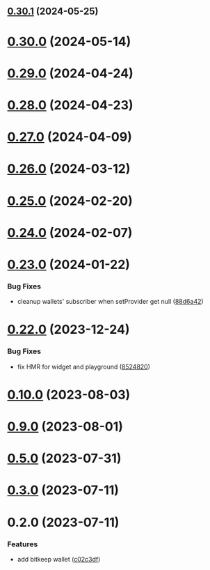 ## [0.30.1](https://github.com/rango-exchange/rango-client/compare/provider-bitget@0.30.0...provider-bitget@0.30.1) (2024-05-25)



# [0.30.0](https://github.com/rango-exchange/rango-client/compare/provider-bitget@0.29.0...provider-bitget@0.30.0) (2024-05-14)



# [0.29.0](https://github.com/rango-exchange/rango-client/compare/provider-bitget@0.28.0...provider-bitget@0.29.0) (2024-04-24)



# [0.28.0](https://github.com/rango-exchange/rango-client/compare/provider-bitget@0.27.0...provider-bitget@0.28.0) (2024-04-23)



# [0.27.0](https://github.com/rango-exchange/rango-client/compare/provider-bitget@0.26.0...provider-bitget@0.27.0) (2024-04-09)



# [0.26.0](https://github.com/rango-exchange/rango-client/compare/provider-bitget@0.25.0...provider-bitget@0.26.0) (2024-03-12)



# [0.25.0](https://github.com/rango-exchange/rango-client/compare/provider-bitget@0.24.0...provider-bitget@0.25.0) (2024-02-20)



# [0.24.0](https://github.com/rango-exchange/rango-client/compare/provider-bitget@0.23.0...provider-bitget@0.24.0) (2024-02-07)



# [0.23.0](https://github.com/rango-exchange/rango-client/compare/provider-bitget@0.22.0...provider-bitget@0.23.0) (2024-01-22)


### Bug Fixes

* cleanup wallets' subscriber when setProvider get null ([88d6a42](https://github.com/rango-exchange/rango-client/commit/88d6a423c49b34b3d9ff567e22df36c3b009bb76))



# [0.22.0](https://github.com/rango-exchange/rango-client/compare/provider-bitget@0.20.0...provider-bitget@0.22.0) (2023-12-24)


### Bug Fixes

* fix HMR for widget and playground ([8524820](https://github.com/rango-exchange/rango-client/commit/8524820f10cf0b8921f3db0c4f620ff98daa4103))



# [0.10.0](https://github.com/rango-exchange/rango-client/compare/provider-bitkeep@0.9.0...provider-bitkeep@0.10.0) (2023-08-03)



# [0.9.0](https://github.com/rango-exchange/rango-client/compare/provider-bitkeep@0.8.0...provider-bitkeep@0.9.0) (2023-08-01)



# [0.5.0](https://github.com/rango-exchange/rango-client/compare/provider-bitkeep@0.4.0...provider-bitkeep@0.5.0) (2023-07-31)



# [0.3.0](https://github.com/rango-exchange/rango-client/compare/provider-bitkeep@0.2.0...provider-bitkeep@0.3.0) (2023-07-11)



# 0.2.0 (2023-07-11)


### Features

* add bitkeep wallet ([c02c3df](https://github.com/rango-exchange/rango-client/commit/c02c3dfd236070295eada74aeb97514f8dacd0ed))



